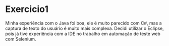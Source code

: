# Exercicio1
Minha experiência com o Java foi boa, ele é muito parecido com C#, mas a captura de texto do usuário é muito mais complexa. Decidi utilizar o Eclipse, pois já tive experiência com a IDE no trabalho em automação de teste web com Selenium.
